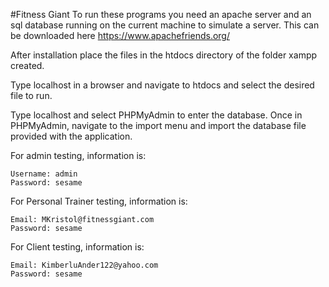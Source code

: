 #Fitness Giant
To run these programs you need an apache server and an sql database running on the current machine to simulate a server. This can be downloaded here https://www.apachefriends.org/

After installation place the files in the htdocs directory of the folder xampp created.

Type localhost in a browser and navigate to htdocs and select the desired file to run.

Type localhost and select PHPMyAdmin to enter the database. Once in PHPMyAdmin, navigate to the import menu and import the database file provided with the application. 

For admin testing, information is:

	Username: admin
	Password: sesame

For Personal Trainer testing, information is:

	Email: MKristol@fitnessgiant.com
	Password: sesame

For Client testing, information is:

	Email: KimberluAnder122@yahoo.com
	Password: sesame
